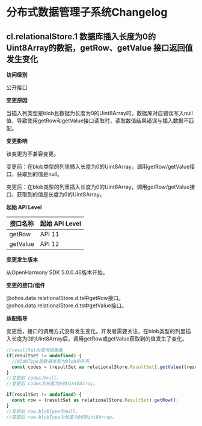 # 分布式数据管理子系统Changelog

## cl.relationalStore.1 数据库插入长度为0的Uint8Array的数据，getRow、getValue 接口返回值发生变化

**访问级别**

公开接口

**变更原因**

当插入列类型是blob且数据为长度为0的Uint8Array时，数据库对应错误写入null值，导致使用getRow和getValue接口读取时，读取数值结果错误与插入数据不匹配。

**变更影响**

该变更为不兼容变更。

变更前：在blob类型的列里插入长度为0的Uint8Array，调用getRow/getValue接口，获取到的值是null。

变更后：在blob类型的列里插入长度为0的Uint8Array，调用getRow/getValue接口，获取到的值是长度为0的Uint8Array。

**起始 API Level**

| 接口名称  | 起始 API Level |
|----------|--------------|
| getRow   | API 11       |
| getValue | API 12       |

**变更发生版本**

从OpenHarmony SDK 5.0.0.46版本开始。

**变更的接口/组件**

@ohos.data.relationalStore.d.ts中getRow接口。
@ohos.data.relationalStore.d.ts中getValue接口。

**适配指导**

变更后，接口的调用方式没有发生变化。开发者需要关注，在blob类型的列里插入长度为0的Uint8Array后，调用getRow或getValue获取到的值发生了变化。
```ts
//resultSet为查询结果集
if(resultSet != undefined) {
  //blobType是数据类型为blob的列名
  const codes = (resultSet as relationalStore.ResultSet).getValue((resultSet as relationalStore.ResultSet).getColumnIndex("blobType"));
}
//变更前 codes为null。
//变更后 codes为长度为0的Uint8Array。

if(resultSet != undefined) {
  const row = (resultSet as relationalStore.ResultSet).getRow();
}
//变更前 row.blobType为null。
//变更后 row.blobType为长度为0的Uint8Array。
```